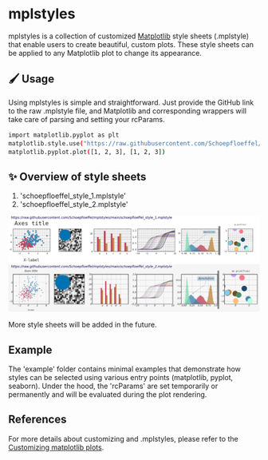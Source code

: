 # mplstyles
mplstyles is a collection of customized [Matplotlib](http://matplotlib.org) style sheets (.mplstyle) that enable users to create beautiful, custom plots. These style sheets can be applied to any Matplotlib plot to change its appearance.

## :paintbrush: Usage
Using mplstyles is simple and straightforward. Just provide the GitHub link to the raw .mplstyle file, and Matplotlib and corresponding wrappers will take care of parsing and setting your rcParams.

```sh
import matplotlib.pyplot as plt
matplotlib.style.use("https://raw.githubusercontent.com/Schoepfloeffel/mplstyles/main/schoepfloeffel_style_1.mplstyle") #rcParams are set
matplotlib.pyplot.plot([1, 2, 3], [1, 2, 3])
```

## :sparkles: Overview of style sheets

1. 'schoepfloeffel_style_1.mplstyle'
2. 'schoepfloeffel_style_2.mplstyle'

![schoepfloeffel_style_1](./examples/png/schoepfloeffel_style_1.png)
![schoepfloeffel_style_2](./examples/png/schoepfloeffel_style_2.png) 
  
More style sheets will be added in the future.

## Example
The 'example' folder contains minimal examples that demonstrate how styles can be selected using various entry points (matplotlib, pyplot, seaborn). Under the hood, the 'rcParams' are set temporarily or permanently and will be evaluated during the plot rendering.

## References
For more details about customizing and .mplstyles, please refer to the [Customizing matplotlib plots](https://matplotlib.org/users/customizing.html).

